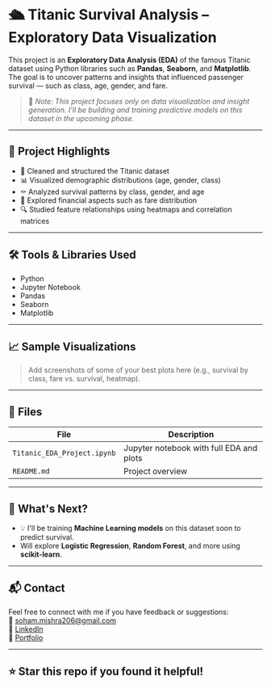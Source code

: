 # 🛳 Titanic Survival Analysis – Exploratory Data Visualization

This project is an **Exploratory Data Analysis (EDA)** of the famous Titanic dataset using Python libraries such as **Pandas**, **Seaborn**, and **Matplotlib**.  
The goal is to uncover patterns and insights that influenced passenger survival — such as class, age, gender, and fare.

> 🧠 _Note: This project focuses only on data visualization and insight generation. I’ll be building and training predictive models on this dataset in the upcoming phase._

---

## 📌 Project Highlights

- 🧮 Cleaned and structured the Titanic dataset
- 📊 Visualized demographic distributions (age, gender, class)
- ⚰️ Analyzed survival patterns by class, gender, and age
- 💸 Explored financial aspects such as fare distribution
- 🔍 Studied feature relationships using heatmaps and correlation matrices

---

## 🛠 Tools & Libraries Used

- Python
- Jupyter Notebook
- Pandas
- Seaborn
- Matplotlib

---

## 📈 Sample Visualizations

> Add screenshots of some of your best plots here (e.g., survival by class, fare vs. survival, heatmap).

---

## 📁 Files

| File                         | Description                                       |
|-----------------------------|---------------------------------------------------|
| `Titanic_EDA_Project.ipynb` | Jupyter notebook with full EDA and plots         |
| `README.md`                 | Project overview                                  |

---

## 🚧 What's Next?

- 💡 I'll be training **Machine Learning models** on this dataset soon to predict survival.
- Will explore **Logistic Regression**, **Random Forest**, and more using **scikit-learn**.

---

## 📬 Contact

Feel free to connect with me if you have feedback or suggestions:  
📧 soham.mishra206@gmail.com   
🔗 [LinkedIn](https://www.linkedin.com/in/soham-mishra-58434a281/)  
📂 [Portfolio](https://github.com/sohmxdd)

---

## ⭐️ Star this repo if you found it helpful!

